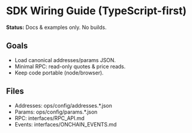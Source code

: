 # SDK Wiring Guide (TypeScript-first)
**Status:** Docs & examples only. No builds.

## Goals
- Load canonical addresses/params JSON.
- Minimal RPC: read-only quotes & price reads.
- Keep code portable (node/browser).

## Files
- Addresses: ops/config/addresses.*.json
- Params: ops/config/params.*.json
- RPC: interfaces/RPC_API.md
- Events: interfaces/ONCHAIN_EVENTS.md
